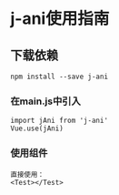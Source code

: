 # j-ani使用指南

## 下载依赖
```
npm install --save j-ani
```

### 在main.js中引入
```
import jAni from 'j-ani'
Vue.use(jAni)
```

### 使用组件
```
直接使用：
<Test></Test>
```

